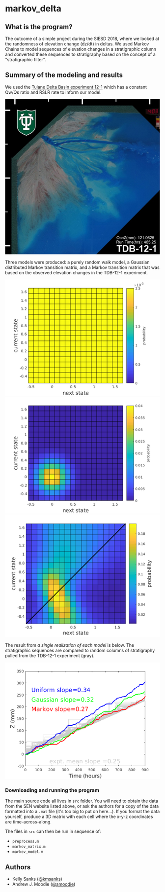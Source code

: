 # markov_delta


## What is the program?
The outcome of a simple project during the SIESD 2018, where we looked at the randomness of elevation change (dz/dt) in deltas.
We used Markov Chains to model sequences of elevation changes in a stratigraphic column and converted these sequences to stratigraphy based on the concept of a "stratigraphic filter".



## Summary of the modeling and results
We used the [Tulane Delta Basin experiment 12-1](http://sedexp.net/catalog/tdb121-tulane-delta-basin) which has a constant Qw/Qs ratio and RSLR rate to inform our model.

![delta_experiment](./private/TDB_12_1_046525.jpg "delta experiment")

Three models were produced: a purely random walk model, a Gaussian distributed Markov transition matrix, and a Markov transition matrix that was based on the observed elevation changes in the TDB-12-1 experiment.

![unif](./private/unif_matrix.png "unif matrix")
![gaus](./private/gaus_matrix.png "gaus matrix") <!-- .element height="50%" width="50%" -->
![main](./private/markov_matrix.png "main matrix")

The result from _a single realization of each model_ is below. 
The stratigraphic sequences are compared to random columns of stratigraphy pulled from the TDB-12-1 experiment (gray).

![model_out](./private/model_out.png "model out")


### Downloading and running the program
The main source code all lives in `src` folder. 
You will need to obtain the data from the SEN website listed above, or ask the authors for a copy of the data formatted into a `.mat` file (it's too big to put on here...).
If you format the data yourself, produce a 3D matrix with each cell where the x-y-z coordinates are time-across-along.

The files in `src` can then be run in sequence of:

* `preprocess.m`
* `markov_matrix.m`
* `markov_model.m`



## Authors

* Kelly Sanks ([@kmsanks](https://github.com/kmsanks))
* Andrew J. Moodie ([@amoodie](https://github.com/amoodie))
